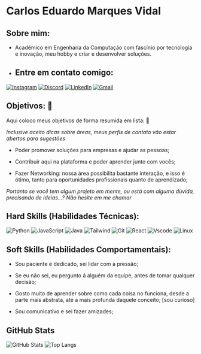 # **Carlos Eduardo Marques Vidal** 

## Sobre mim:
- Acadêmico em Engenharia da Computação com fascínio por tecnologia e inovação, meu hobby e criar e desenvolver soluções.

- ## Entre em contato comigo:
[![Instagram](https://img.shields.io/badge/-Instagram-000?style=for-the-badge&logo=instagram&logoColor=E1306C)](https://www.instagram.com/eduardo_vidal7/)
[![Discord](https://img.shields.io/badge/Discord-7289DA?style=for-the-badge&logo=discord&logoColor=white)](https://discord.com/channels/@eduardo_vidal7/)
[![LinkedIn](https://img.shields.io/badge/LinkedIn-0077B5?style=for-the-badge&logo=linkedin&logoColor=white)](https://www.linkedin.com/in/eduardo-vidal/)
[![Gmail](https://img.shields.io/badge/Gmail-333333?style=for-the-badge&logo=gmail&logoColor=red)](mailto:edu.vidal10@gmail.com)
## Objetivos: 🎯
Aqui coloco meus objetivos de forma resumida em lista: 📃

*Inclusive aceito dicas sobre áreas, meus perfis de contato vão estar abertos para sugestões*

- Poder promover soluções para empresas e ajudar as pessoas;

- Contribuir aqui na plataforma e poder aprender junto com vocês;

- Fazer Networking: nossa área possibilita bastante interação, e isso é ótimo, tanto para oportunidades profissionais quanto de aprendizado;

*Portanto se você tem algum projeto em mente, ou está com alguma dúvida, precisando de ideias...? Não hesite em me chamar*

## Hard Skills (Habilidades Técnicas):
![Python](https://img.shields.io/badge/python-3670A0?style=for-the-badge&logo=python&logoColor=ffdd54) ![JavaScript](https://img.shields.io/badge/JavaScript-F7DF1E?style=for-the-badge&logo=javascript&logoColor=black) ![Java](https://img.shields.io/badge/java-%23ED8B00.svg?style=for-the-badge&logo=openjdk&logoColor=white) ![Tailwind](https://img.shields.io/badge/tailwindcss-%2338B2AC.svg?style=for-the-badge&logo=tailwind-css&logoColor=white) ![Git](https://img.shields.io/badge/GIT-E44C30?style=for-the-badge&logo=git&logoColor=white) ![React](https://img.shields.io/badge/React-20232A?style=for-the-badge&logo=react&logoColor=61DAFB) ![Vscode](https://img.shields.io/badge/Vscode-007ACC?style=for-the-badge&logo=visual-studio-code&logoColor=white)
	![Linux](https://img.shields.io/badge/Linux-000?style=for-the-badge&logo=linux&logoColor=FCC624)

## Soft Skills (Habilidades Comportamentais):
- Sou paciente e dedicado, sei lidar com a pressão;

- Se eu não sei, eu pergunto á alguém da equipe, antes de tomar qualquer decisão; 

- Gosto muito de aprender sobre como cada coisa no funciona, desde a parte mais abstrata, até a mais profunda daquele conceito; [sou curioso]

- Sou comunicativo e sei fazer amizades;


## GitHub Stats

![GitHub Stats](https://github-readme-stats.vercel.app/api?username=dadusa&theme=transparent&bg_color=000&border_color=30A3DC&show_icons=true&icon_color=30A3DC&title_color=E94D5F&text_color=FFF)
![Top Langs](https://github-readme-stats-git-masterrstaa-rickstaa.vercel.app/api/top-langs/?username=dadusa&layout=compact&bg_color=000&border_color=30A3DC&title_color=E94D5F&text_color=FFF)
